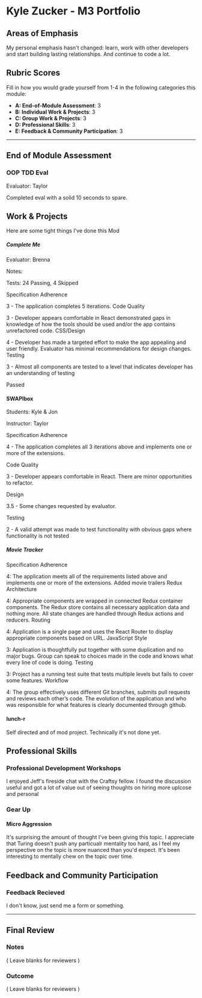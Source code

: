 # Kyle Zucker - M3 Portfolio

## Areas of Emphasis

My personal emphasis hasn't changed: learn, work with other developers and start building lasting relationships. And continue to code a lot. 

## Rubric Scores

Fill in how you would grade yourself from 1-4 in the following categories this module:

* **A: End-of-Module Assessment**: 3
* **B: Individual Work & Projects**: 3
* **C: Group Work & Projects**: 3
* **D: Professional Skills**: 3
* **E: Feedback & Community Participation**: 3

-----------------------

## End of Module Assessment

### OOP TDD Eval
Evaluator: Taylor

Completed eval with a solid 10 seconds to spare.


## Work & Projects

Here are some tight things I've done this Mod

##### Complete Me

Evaluator: Brenna

Notes:

Tests: 24 Passing, 4 Skipped

Specification Adherence

3 - The application completes 5 iterations.
Code Quality

3 - Developer appears comfortable in React demonstrated gaps in knowledge of how the tools should be used and/or the app contains unrefactored code.
CSS/Design

4 - Developer has made a targeted effort to make the app appealing and user friendly. Evaluator has minimal recommendations for design changes.
Testing

3 - Almost all components are tested to a level that indicates developer has an understanding of testing

Passed


#### SWAPIbox

Students: Kyle & Jon

Instructor: Taylor

Specification Adherence

4 - The application completes all 3 iterations above and implements one or more of the extensions.

Code Quality

3 - Developer appears comfortable in React. There are minor opportunities to refactor.

Design

3.5 - Some changes requested by evaluator.

Testing

2 - A valid attempt was made to test functionality with obvious gaps where functionality is not tested


##### Movie Tracker

Specification Adherence

4: The application meets all of the requirements listed above and implements one or more of the extensions.
Added movie trailers
Redux Architecture

4: Appropriate components are wrapped in connected Redux container components. The Redux store contains all necessary application data and nothing more. All state changes are handled through Redux actions and reducers.
Routing

4: Application is a single page and uses the React Router to display appropriate components based on URL.
JavaScript Style

3: Application is thoughtfully put together with some duplication and no major bugs. Group can speak to choices made in the code and knows what every line of code is doing.
Testing

3: Project has a running test suite that tests multiple levels but fails to cover some features.
Workflow

4: The group effectively uses different Git branches, submits pull requests and reviews each other’s code. The evolution of the application and who was responsible for what features is clearly documented through github.


#### lunch-r

Self directed and of mod project. Technically it's not done yet. 


## Professional Skills


### Professional Development Workshops

I enjoyed Jeff's fireside chat with the Craftsy fellow. I found the discussion useful and got a lot of value out of seeing  thoughts on hiring more uplcose and personal

### Gear Up
#### Micro Aggression 

It's surprising the amount of thought I've been giving this topic. I appreciate that Turing doesn't push any particualr mentality too hard, as I feel my perspective on the topic is more nuanced than you'd expect. It's been interesting to mentally chew on the topic over time.  


## Feedback and Community Participation

### Feedback Recieved

I don't know, just send me a form or something. 


------------------

## Final Review

### Notes

( Leave blanks for reviewers )

### Outcome

( Leave blanks for reviewers )

